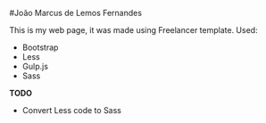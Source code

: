 #João Marcus de Lemos Fernandes

This is my web page, it was made using Freelancer template.
Used:
- Bootstrap
- Less
- Gulp.js
- Sass

__TODO__

  - Convert Less code to Sass